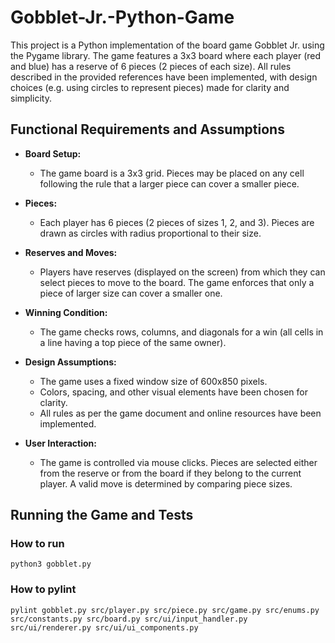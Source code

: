 # Gobblet-Jr.-Python-Game

This project is a Python implementation of the board game Gobblet Jr. using the Pygame library. The game features a 3x3 board where each player (red and blue) has a reserve of 6 pieces (2 pieces of each size). All rules described in the provided references have been implemented, with design choices (e.g. using circles to represent pieces) made for clarity and simplicity.

## Functional Requirements and Assumptions

- **Board Setup:**  
  - The game board is a 3x3 grid. Pieces may be placed on any cell following the rule that a larger piece can cover a smaller piece.
  
- **Pieces:**  
  - Each player has 6 pieces (2 pieces of sizes 1, 2, and 3). Pieces are drawn as circles with radius proportional to their size.

- **Reserves and Moves:**  
  - Players have reserves (displayed on the screen) from which they can select pieces to move to the board. The game enforces that only a piece of larger size can cover a smaller one.

- **Winning Condition:**  
  - The game checks rows, columns, and diagonals for a win (all cells in a line having a top piece of the same owner).

- **Design Assumptions:**  
  - The game uses a fixed window size of 600x850 pixels.
  - Colors, spacing, and other visual elements have been chosen for clarity.
  - All rules as per the game document and online resources have been implemented.
  
- **User Interaction:**  
  - The game is controlled via mouse clicks. Pieces are selected either from the reserve or from the board if they belong to the current player. A valid move is determined by comparing piece sizes.

## Running the Game and Tests

### How to run

```
python3 gobblet.py
```

### How to pylint

```
pylint gobblet.py src/player.py src/piece.py src/game.py src/enums.py src/constants.py src/board.py src/ui/input_handler.py src/ui/renderer.py src/ui/ui_components.py
```
